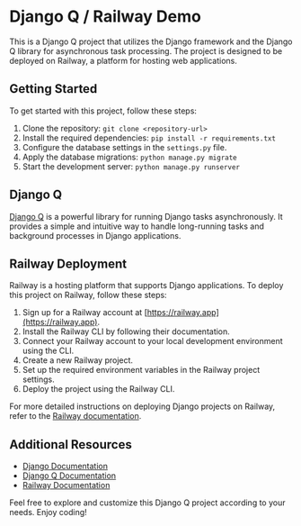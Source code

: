 # Django Q / Railway Demo

This is a Django Q project that utilizes the Django framework and the Django Q library for asynchronous task processing. The project is designed to be deployed on Railway, a platform for hosting web applications.

## Getting Started

To get started with this project, follow these steps:

1. Clone the repository: `git clone <repository-url>`
2. Install the required dependencies: `pip install -r requirements.txt`
3. Configure the database settings in the `settings.py` file.
4. Apply the database migrations: `python manage.py migrate`
5. Start the development server: `python manage.py runserver`

## Django Q

[Django Q](https://django-q.readthedocs.io/) is a powerful library for running Django tasks asynchronously. It provides a simple and intuitive way to handle long-running tasks and background processes in Django applications.

## Railway Deployment

Railway is a hosting platform that supports Django applications. To deploy this project on Railway, follow these steps:

1. Sign up for a Railway account at [https://railway.app](https://railway.app).
2. Install the Railway CLI by following their documentation.
3. Connect your Railway account to your local development environment using the CLI.
4. Create a new Railway project.
5. Set up the required environment variables in the Railway project settings.
6. Deploy the project using the Railway CLI.

For more detailed instructions on deploying Django projects on Railway, refer to the [Railway documentation](https://docs.railway.app/).

## Additional Resources

-  [Django Documentation](https://docs.djangoproject.com/)
-  [Django Q Documentation](https://django-q.readthedocs.io/)
-  [Railway Documentation](https://docs.railway.app/)

Feel free to explore and customize this Django Q project according to your needs. Enjoy coding!
